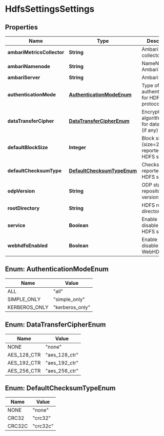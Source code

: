 
# HdfsSettingsSettings

## Properties
Name | Type | Description | Notes
------------ | ------------- | ------------- | -------------
**ambariMetricsCollector** | **String** | Ambari metrics collector |  [optional]
**ambariNamenode** | **String** | NameNode of Ambari server |  [optional]
**ambariServer** | **String** | Ambari server |  [optional]
**authenticationMode** | [**AuthenticationModeEnum**](#AuthenticationModeEnum) | Type of authentication for HDFS protocol. |  [optional]
**dataTransferCipher** | [**DataTransferCipherEnum**](#DataTransferCipherEnum) | Encryption algorithm to use for data transfer (if any) |  [optional]
**defaultBlockSize** | **Integer** | Block size (size&#x3D;2**value) reported by HDFS server. |  [optional]
**defaultChecksumType** | [**DefaultChecksumTypeEnum**](#DefaultChecksumTypeEnum) | Checksum type reported by HDFS server. |  [optional]
**odpVersion** | **String** | ODP stack repository version number |  [optional]
**rootDirectory** | **String** | HDFS root directory |  [optional]
**service** | **Boolean** | Enable or disable the HDFS service. |  [optional]
**webhdfsEnabled** | **Boolean** | Enable or disable WebHDFS |  [optional]


<a name="AuthenticationModeEnum"></a>
## Enum: AuthenticationModeEnum
Name | Value
---- | -----
ALL | &quot;all&quot;
SIMPLE_ONLY | &quot;simple_only&quot;
KERBEROS_ONLY | &quot;kerberos_only&quot;


<a name="DataTransferCipherEnum"></a>
## Enum: DataTransferCipherEnum
Name | Value
---- | -----
NONE | &quot;none&quot;
AES_128_CTR | &quot;aes_128_ctr&quot;
AES_192_CTR | &quot;aes_192_ctr&quot;
AES_256_CTR | &quot;aes_256_ctr&quot;


<a name="DefaultChecksumTypeEnum"></a>
## Enum: DefaultChecksumTypeEnum
Name | Value
---- | -----
NONE | &quot;none&quot;
CRC32 | &quot;crc32&quot;
CRC32C | &quot;crc32c&quot;



